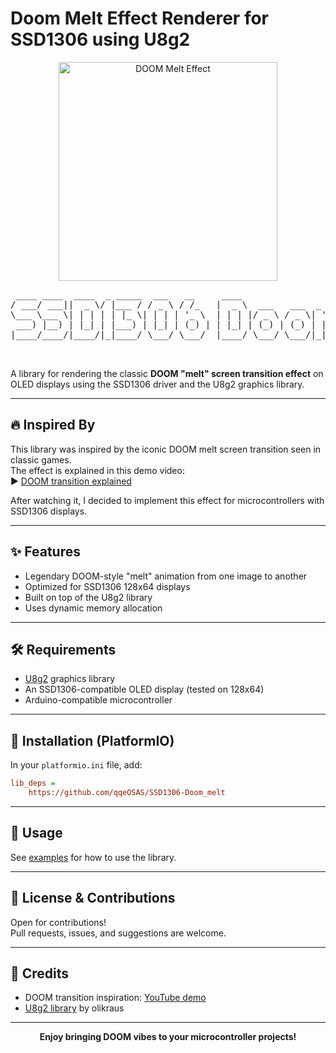 # Doom Melt Effect Renderer for SSD1306 using U8g2

<p align="center">
  <img src="https://github.com/user-attachments/assets/aacefd63-2a62-48b0-a7fc-c51fcdc957b6/0-02-01-c7013bd51f61f4b953c09c9e357538a8d36ff377820009a836b5ae629cb8a908_f939b771f3e63ccf1-ezgif%20com-optimize" alt="DOOM Melt Effect" width="350"/>
</p>

<p align="center">
  <pre>
 ____ ____  ____  _ _____  ___   __     ____                            __  __      _ _   
/ ___/ ___||  _ \/ |___ / / _ \ / /_   |  _ \  ___   ___  _ __ ___     |  \/  | ___| | |_ 
\___ \___ \| | | | | |_ \| | | | '_ \  | | | |/ _ \ / _ \| '_ ` _ \    | |\/| |/ _ \ | __|
 ___) |__) | |_| | |___) | |_| | (_) | | |_| | (_) | (_) | | | | | |   | |  | |  __/ | |_ 
|____/____/|____/|_|____/ \___/ \___/  |____/ \___/ \___/|_| |_| |_|___|_|  |_|\___|_|\__|
                                                                    |_____|
  </pre>
</p>

A library for rendering the classic **DOOM "melt" screen transition effect** on OLED displays using the SSD1306 driver and the U8g2 graphics library.

---

## 🔥 Inspired By

This library was inspired by the iconic DOOM melt screen transition seen in classic games.  
The effect is explained in this demo video:  
▶️ [DOOM transition explained](https://www.youtube.com/watch?v=lUsCXSNhHmI)

After watching it, I decided to implement this effect for microcontrollers with SSD1306 displays.

---

## ✨ Features

- Legendary DOOM-style "melt" animation from one image to another
- Optimized for SSD1306 128x64 displays
- Built on top of the U8g2 library
- Uses dynamic memory allocation

---

## 🛠️ Requirements

- [U8g2](https://github.com/olikraus/u8g2) graphics library
- An SSD1306-compatible OLED display (tested on 128x64)
- Arduino-compatible microcontroller

---

## 🚀 Installation (PlatformIO)

In your `platformio.ini` file, add:

```ini
lib_deps = 
    https://github.com/qqeOSAS/SSD1306-Doom_melt
```

---

## 📖 Usage

See [examples](https://github.com/qqeOSAS/SSD1306-Doom_melt/tree/main/examples) for how to use the library.

---

## 💬 License & Contributions

Open for contributions!  
Pull requests, issues, and suggestions are welcome.

---

## 🤘 Credits

- DOOM transition inspiration: [YouTube demo](https://www.youtube.com/watch?v=lUsCXSNhHmI)
- [U8g2 library](https://github.com/olikraus/u8g2) by olikraus

---

<p align="center">
  <b>Enjoy bringing DOOM vibes to your microcontroller projects!</b>
</p>

